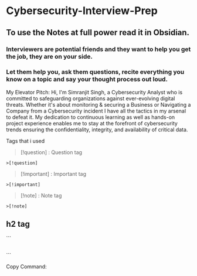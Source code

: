 # Cybersecurity-Interview-Prep

<h2>To use the Notes at full power read it in Obsidian. </h2>


### Interviewers are potential friends and they want to help you get the job, they are on your side. 
### Let them help you, ask them questions, recite everything you know on a topic and say your thought process out loud.

My Elevator Pitch:
Hi, I'm Simranjit Singh, a Cybersecurity Analyst who is committed to safeguarding organizations against ever-evolving digital threats. 
Whether it's about monitoring & securing a Business or Navigating a Company from a Cybersecurity incident I have all the tactics in my arsenal to defeat it. 
My dedication to continuous learning as well as hands-on project experience  enables me to stay at the forefront of cybersecurity trends ensuring the confidentiality, integrity, and availability of critical data.

Tags that i used
>[!question] : Question tag 
>
```
>[!question] 
```


>[!important] : Important tag
```
>[!important] 
```

>[!note] : Note tag
```
>[!note] 
```

<h2>h2 tag</h2>
```
<h2> </h2>
```

Copy Command:
```
```
